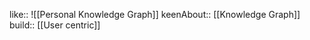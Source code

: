 like:: ![[Personal Knowledge Graph]]
keenAbout:: [[Knowledge Graph]]
build:: [[User centric]] 






